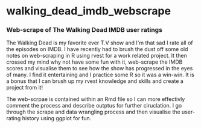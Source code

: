 # walking_dead_imdb_webscrape

### Web-scrape of The Walking Dead IMDB user ratings

The Walking Dead is my favorite ever T.V show and I'm that sad I rate all of the episodes on IMDB. I have recently had to brush the dust off some old notes on web-scraping in R using rvest for a work related project. It then crossed my mind why not have some fun with it, web-scrape the IMDB scores and visualise them to see how the show has progressed in the eyes of many. I find it entertaining and I practice some R so it was a win-win. It is a bonus that I can brush up my rvest knowledge and skills and create a project from it!

The web-scrpae is contained within an Rmd file so I can more effectivly comment the process and describe outptus for further ciruclation. I go through the scrape and data wrangling process and then visualise the user-rating history using ggplot for fun. 
